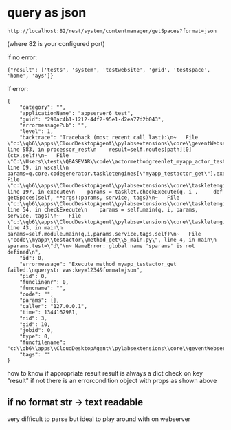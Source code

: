query as json
=============

```
http://localhost:82/rest/system/contentmanager/getSpaces?format=json
```
(where 82 is your configured port)



if no error:

```
{"result": ['tests', 'system', 'testwebsite', 'grid', 'testspace', 'home', 'ays']}
```


if error:

```
{
    "category": "", 
    "applicationName": "appserver6_test", 
    "guid": "290ac4b1-1212-44f2-95e1-d2ea77d2b043", 
    "errormessagePub": "", 
    "level": 1, 
    "backtrace": "Traceback (most recent call last):\n~   File \"c:\\qb6\\apps\\CloudDesktopAgent\\pylabsextensions\\core\\geventWebserver\\PortalServer.py\", line 583, in processor_rest\n    result=self.routes[path][0](ctx,self)\n~   File \"C:\\Users\\test\\QBASEVAR\\code\\actormethodgreenlet_myapp_actor_testactor_testactor.py\", line 69, in wscall\n    params=q.core.codegenerator.taskletengines[\"myapp_testactor_get\"].execute(params,tags=None)\n~   File \"c:\\qb6\\apps\\CloudDesktopAgent\\pylabsextensions\\core\\taskletengine\\TaskletEngine.py\", line 197, in execute\n    params = tasklet.checkExecute(q, i ,     def getSpaces(self, **args):params, service, tags)\n~   File \"c:\\qb6\\apps\\CloudDesktopAgent\\pylabsextensions\\core\\taskletengine\\TaskletEngine.py\", line 54, in checkExecute\n    params = self.main(q, i, params, service, tags)\n~   File \"c:\\qb6\\apps\\CloudDesktopAgent\\pylabsextensions\\core\\taskletengine\\TaskletEngine.py\", line 43, in main\n    params=self.module.main(q,i,params,service,tags,self)\n~   File \"code\\myapp\\testactor\\method_get\\5_main.py\", line 4, in main\n    sparams.test=\"d\"\n~ NameError: global name 'sparams' is not defined\n", 
    "id": 0, 
    "errormessage": "Execute method myapp_testactor_get failed.\nquerystr was:key=1234&format=json", 
    "pid": 0, 
    "funclinenr": 0, 
    "funcname": "", 
    "code": "", 
    "params": {}, 
    "caller": "127.0.0.1", 
    "time": 1344162981, 
    "nid": 3, 
    "gid": 10, 
    "jobid": 0, 
    "type": 0, 
    "funcfilename": "c:\\qb6\\apps\\CloudDesktopAgent\\pylabsextensions\\core\\geventWebserver\\PortalServer.py", 
    "tags": ""
}
```

how to know if appropriate result result is always a dict check on key
"result" if not there is an errorcondition object with props as shown
above

if no format str -\> text readable
----------------------------------

very difficult to parse but ideal to play around with on webserver
